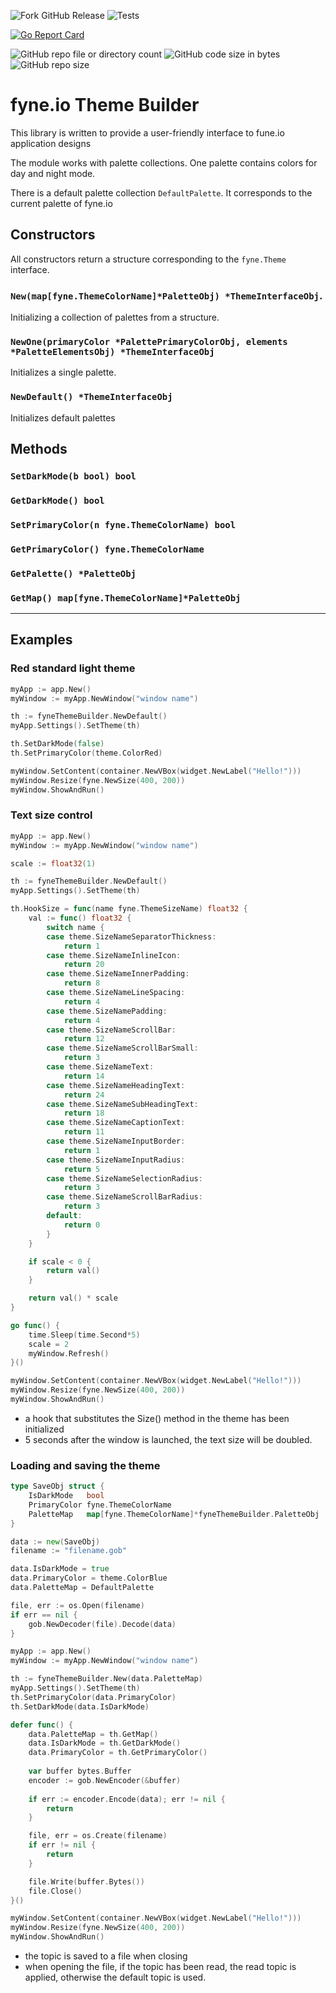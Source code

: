 ![Fork GitHub Release](https://img.shields.io/github/v/release/SUNsung/fyneThemeBuilder)
![Tests](https://github.com/SUNsung/fyneThemeBuilder/actions/workflows/platform_tests.yml/badge.svg)

[![Go Report Card](https://goreportcard.com/badge/github.com/SUNsung/fyneThemeBuilder)](https://goreportcard.com/report/github.com/SUNsung/fyneThemeBuilder)

![GitHub repo file or directory count](https://img.shields.io/github/directory-file-count/SUNsung/fyneThemeBuilder?color=orange)
![GitHub code size in bytes](https://img.shields.io/github/languages/code-size/SUNsung/fyneThemeBuilder?color=green)
![GitHub repo size](https://img.shields.io/github/repo-size/SUNsung/fyneThemeBuilder)

# fyne.io Theme Builder

This library is written to provide a user-friendly interface to fune.io application designs

The module works with palette collections. One palette contains colors for day and night mode.

There is a default palette collection `DefaultPalette`. It corresponds to the current palette of fyne.io

## Constructors

All constructors return a structure corresponding to the `fyne.Theme` interface.

### `New(map[fyne.ThemeColorName]*PaletteObj) *ThemeInterfaceObj`.
Initializing a collection of palettes from a structure.

### `NewOne(primaryColor *PalettePrimaryColorObj, elements *PaletteElementsObj) *ThemeInterfaceObj`
Initializes a single palette.

### `NewDefault() *ThemeInterfaceObj`
Initializes default palettes

## Methods

### `SetDarkMode(b bool) bool`

### `GetDarkMode() bool`

### `SetPrimaryColor(n fyne.ThemeColorName) bool`

### `GetPrimaryColor() fyne.ThemeColorName`

### `GetPalette() *PaletteObj`

### `GetMap() map[fyne.ThemeColorName]*PaletteObj`

---
## Examples

### Red standard light theme
```go
myApp := app.New()
myWindow := myApp.NewWindow("window name")

th := fyneThemeBuilder.NewDefault()
myApp.Settings().SetTheme(th)

th.SetDarkMode(false)
th.SetPrimaryColor(theme.ColorRed)

myWindow.SetContent(container.NewVBox(widget.NewLabel("Hello!")))
myWindow.Resize(fyne.NewSize(400, 200))
myWindow.ShowAndRun()
```

### Text size control
```go
myApp := app.New()
myWindow := myApp.NewWindow("window name")

scale := float32(1)

th := fyneThemeBuilder.NewDefault()
myApp.Settings().SetTheme(th)

th.HookSize = func(name fyne.ThemeSizeName) float32 {
    val := func() float32 {
        switch name {
        case theme.SizeNameSeparatorThickness:
            return 1
        case theme.SizeNameInlineIcon:
            return 20
        case theme.SizeNameInnerPadding:
            return 8
        case theme.SizeNameLineSpacing:
            return 4
        case theme.SizeNamePadding:
            return 4
        case theme.SizeNameScrollBar:
            return 12
        case theme.SizeNameScrollBarSmall:
            return 3
        case theme.SizeNameText:
            return 14
        case theme.SizeNameHeadingText:
            return 24
        case theme.SizeNameSubHeadingText:
            return 18
        case theme.SizeNameCaptionText:
            return 11
        case theme.SizeNameInputBorder:
            return 1
        case theme.SizeNameInputRadius:
            return 5
        case theme.SizeNameSelectionRadius:
            return 3
        case theme.SizeNameScrollBarRadius:
            return 3
        default:
            return 0
        }
    }

    if scale < 0 {
        return val()
    }

    return val() * scale
}

go func() {
    time.Sleep(time.Second*5)
    scale = 2
	myWindow.Refresh()
}()

myWindow.SetContent(container.NewVBox(widget.NewLabel("Hello!")))
myWindow.Resize(fyne.NewSize(400, 200))
myWindow.ShowAndRun()
```
- a hook that substitutes the Size() method in the theme has been initialized
- 5 seconds after the window is launched, the text size will be doubled.


### Loading and saving the theme
```go
type SaveObj struct {
    IsDarkMode   bool
    PrimaryColor fyne.ThemeColorName
    PaletteMap   map[fyne.ThemeColorName]*fyneThemeBuilder.PaletteObj
}

data := new(SaveObj)
filename := "filename.gob"

data.IsDarkMode = true
data.PrimaryColor = theme.ColorBlue
data.PaletteMap = DefaultPalette

file, err := os.Open(filename)
if err == nil {
    gob.NewDecoder(file).Decode(data)
}

myApp := app.New()
myWindow := myApp.NewWindow("window name")

th := fyneThemeBuilder.New(data.PaletteMap)
myApp.Settings().SetTheme(th)
th.SetPrimaryColor(data.PrimaryColor)
th.SetDarkMode(data.IsDarkMode)

defer func() {
    data.PaletteMap = th.GetMap()
    data.IsDarkMode = th.GetDarkMode()
    data.PrimaryColor = th.GetPrimaryColor()
    
    var buffer bytes.Buffer
    encoder := gob.NewEncoder(&buffer)
    
    if err := encoder.Encode(data); err != nil {
        return
    }

    file, err = os.Create(filename)
    if err != nil {
        return
    }

    file.Write(buffer.Bytes())
    file.Close()
}()

myWindow.SetContent(container.NewVBox(widget.NewLabel("Hello!")))
myWindow.Resize(fyne.NewSize(400, 200))
myWindow.ShowAndRun()
```
- the topic is saved to a file when closing
- when opening the file, if the topic has been read, the read topic is applied, otherwise the default topic is used.

### 
```go

```